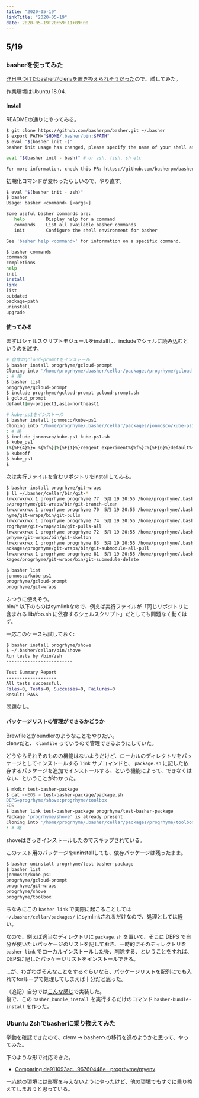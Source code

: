 ```yaml
---
title: "2020-05-19"
linkTitle: "2020-05-19"
date: 2020-05-19T20:59:11+09:00
---
```


## 5/19
### basherを使ってみた

[昨日見つけたbasherがclenvを置き換えられそうだった](../20200518/#clenvはbasherで完全に置き換えられそう)ので、試してみた。

作業環境はUbuntu 18.04.

#### Install

READMEの通りにやってみる。

```sh
$ git clone https://github.com/basherpm/basher.git ~/.basher
$ export PATH="$HOME/.basher/bin:$PATH"
$ eval "$(basher init -)"
basher init usage has changed, please specify the name of your shell as an argument:

eval "$(basher init - bash)" # or zsh, fish, sh etc

For more information, check this PR: https://github.com/basherpm/basher/pull/77
```

初期化コマンドが変わったらしいので、やり直す。

```sh
$ eval "$(basher init - zsh)"
$ basher
Usage: basher <command> [<args>]

Some useful basher commands are:
   help        Display help for a command
   commands    List all available basher commands
   init        Configure the shell environment for basher

See 'basher help <command>' for information on a specific command.

$ basher commands
commands
completions
help
init
install
link
list
outdated
package-path
uninstall
upgrade
```

#### 使ってみる

まずはシェルスクリプトモジュールをinstallし、includeでシェルに読み込むというのを試す。

```sh
# 自作のgcloud-promptをインストール
$ basher install progrhyme/gcloud-prompt
Cloning into '/home/progrhyme/.basher/cellar/packages/progrhyme/gcloud-prompt'...
: # 略
$ basher list
progrhyme/gcloud-prompt
$ include progrhyme/gcloud-prompt gcloud-prompt.sh
$ gcloud_prompt
default|my-project1,asia-northeast1

# kube-ps1をインストール
$ basher install jonmosco/kube-ps1
Cloning into '/home/progrhyme/.basher/cellar/packages/jonmosco/kube-ps1'...
: # 略
$ include jonmosco/kube-ps1 kube-ps1.sh
$ kube_ps1
(%{%F{4}%}⎈ %{%f%}|%{%F{1}%}reagent_experiment%{%f%}:%{%F{6}%}default%{%f%})
$ kubeoff
$ kube_ps1
$
```

次は実行ファイルを含むリポジトリをinstallしてみる。

```sh
$ basher install progrhyme/git-wraps
$ ll ~/.basher/cellar/bin/git-*
lrwxrwxrwx 1 progrhyme progrhyme 77  5月 19 20:55 /home/progrhyme/.basher/cellar/bin/git-branch-clean -> /home/progrhyme/.basher/cellar/package
s/progrhyme/git-wraps/bin/git-branch-clean
lrwxrwxrwx 1 progrhyme progrhyme 70  5月 19 20:55 /home/progrhyme/.basher/cellar/bin/git-pulls -> /home/progrhyme/.basher/cellar/packages/progr
hyme/git-wraps/bin/git-pulls
lrwxrwxrwx 1 progrhyme progrhyme 74  5月 19 20:55 /home/progrhyme/.basher/cellar/bin/git-pulls-all -> /home/progrhyme/.basher/cellar/packages/p
rogrhyme/git-wraps/bin/git-pulls-all
lrwxrwxrwx 1 progrhyme progrhyme 72  5月 19 20:55 /home/progrhyme/.basher/cellar/bin/git-skelton -> /home/progrhyme/.basher/cellar/packages/pro
grhyme/git-wraps/bin/git-skelton
lrwxrwxrwx 1 progrhyme progrhyme 83  5月 19 20:55 /home/progrhyme/.basher/cellar/bin/git-submodule-all-pull -> /home/progrhyme/.basher/cellar/p
ackages/progrhyme/git-wraps/bin/git-submodule-all-pull
lrwxrwxrwx 1 progrhyme progrhyme 81  5月 19 20:55 /home/progrhyme/.basher/cellar/bin/git-submodule-delete -> /home/progrhyme/.basher/cellar/pac
kages/progrhyme/git-wraps/bin/git-submodule-delete

$ basher list
jonmosco/kube-ps1
progrhyme/gcloud-prompt
progrhyme/git-wraps
```

ふつうに使えそう。  
bin/* 以下のものはsymlinkなので、例えば実行ファイルが「同じリポジトリに含まれる lib/foo.sh に依存するシェルスクリプト」だとしても問題なく動くはず。

一応このケースも試しておく:

```sh
$ basher install progrhyme/shove
$ ~/.basher/cellar/bin/shove
Run tests by /bin/zsh
-------------------------

Test Summary Report
-------------------
All tests successful.
Files=0, Tests=0, Successes=0, Failures=0
Result: PASS
```

問題なし。

#### パッケージリストの管理ができるかどうか

Brewfileとかbundlerのようなことをやりたい。  
clenvだと、 `Clamfile` っていうので管理できるようにしていた。

どうやらそれそのものの機能はないようだけど、ローカルのディレクトリをパッケージとしてインストールする `link` サブコマンドと、 `package.sh` に記した依存するパッケージを追加でインストールする、という機能によって、できなくはない、ということがわかった。

```sh
$ mkdir test-basher-package
$ cat <<EOS > test-basher-package/package.sh        
DEPS=progrhyme/shove:progrhyme/toolbox
EOS
$ basher link test-basher-package progrhyme/test-basher-package
Package 'progrhyme/shove' is already present
Cloning into '/home/progrhyme/.basher/cellar/packages/progrhyme/toolbox'...
: # 略
```

shoveはさっきインストールしたのでスキップされている。

このテスト用のパッケージをuninstallしても、依存パッケージは残ったまま。

```sh
$ basher uninstall progrhyme/test-basher-package
$ basher list
jonmosco/kube-ps1
progrhyme/gcloud-prompt
progrhyme/git-wraps
progrhyme/shove
progrhyme/toolbox
```

ちなみにこの `basher link` で実際に起こることしては `~/.basher/cellar/packages/` にsymlinkされるだけなので、処理としては軽い。

なので、例えば適当なディレクトリに `package.sh` を置いて、そこに DEPS で自分が使いたいパッケージのリストを記しておき、一時的にそのディレクトリを `basher link` でローカルインストールした後、削除する、ということをすれば、DEPSに記したパッケージリストをインストールできる。

…が、わざわざそんなことをするぐらいなら、パッケージリストを配列にでも入れてforループで処理してしまえば十分だと思った。

（追記）自分では[こんな感じ](https://github.com/progrhyme/myenv/compare/de911093ac1493edb80b402df97f2e55a6e38a47...96760448e5f819aeaa5d00af19590c724995e703#diff-c52f04761593f00b4f12c50e8460a1ee)で実装した。  
後で、この `basher_bundle_install` を実行するだけのコマンド `basher-bundle-install` を作った。

### Ubuntu Zshでbasherに乗り換えてみた

挙動を確認できたので、clenv -> basherへの移行を進めようかと思って、やってみた。

下のような形で対応できた。

- [Comparing de911093ac...96760448e · progrhyme/myenv](https://github.com/progrhyme/myenv/compare/de911093ac1493edb80b402df97f2e55a6e38a47...96760448e5f819aeaa5d00af19590c724995e703)

一応他の環境には影響を与えないようにやったけど、他の環境でもすぐに乗り換えてしまおうと思っている。
